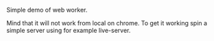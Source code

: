 Simple demo of web worker. 

Mind that it will not work from local on chrome. To get it working spin a simple server using for example live-server.
